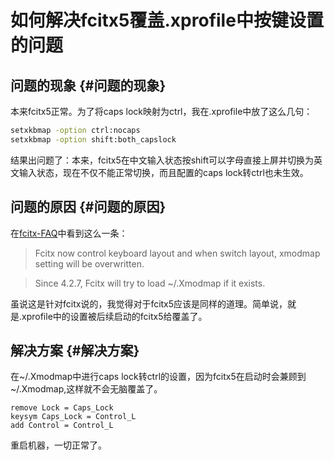 # 如何解决fcitx5覆盖.xprofile中按键设置的问题


## 问题的现象 {#问题的现象}

本来fcitx5正常。为了将caps lock映射为ctrl，我在.xprofile中放了这么几句：

```sh
setxkbmap -option ctrl:nocaps
setxkbmap -option shift:both_capslock
```

结果出问题了：本来，fcitx5在中文输入状态按shift可以字母直接上屏并切换为英文输入状态，现在不仅不能正常切换，而且配置的caps lock转ctrl也未生效。


## 问题的原因 {#问题的原因}

在[fcitx-FAQ](https://fcitx-im.org/wiki/FAQ)中看到这么一条：

> Fcitx now control keyboard layout and when switch layout, xmodmap setting will be overwritten.

<!--quoteend-->

> Since 4.2.7, Fcitx will try to load ~/.Xmodmap if it exists.

虽说这是针对fcitx说的，我觉得对于fcitx5应该是同样的道理。简单说，就是.xprofile中的设置被后续启动的fcitx5给覆盖了。


## 解决方案 {#解决方案}

在~/.Xmodmap中进行caps lock转ctrl的设置，因为fcitx5在启动时会兼顾到~/.Xmodmap,这样就不会无脑覆盖了。

```nil
remove Lock = Caps_Lock
keysym Caps_Lock = Control_L
add Control = Control_L
```

重启机器，一切正常了。

